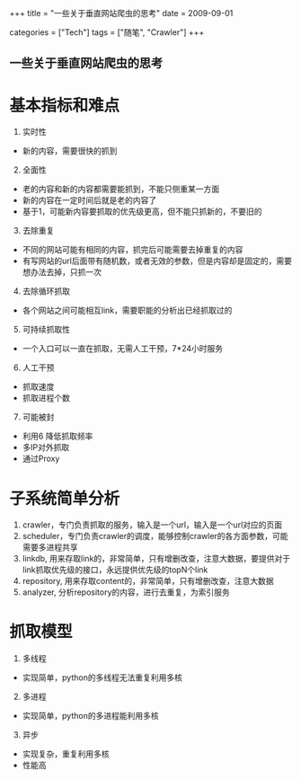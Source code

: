 +++
title = "一些关于垂直网站爬虫的思考"
date = 2009-09-01

categories = ["Tech"]
tags = ["随笔", "Crawler"]
+++

**一些关于垂直网站爬虫的思考**
------

基本指标和难点
===
1. 实时性
 - 新的内容，需要很快的抓到
2. 全面性
 - 老的内容和新的内容都需要能抓到，不能只侧重某一方面
 - 新的内容在一定时间后就是老的内容了
 - 基于1，可能新内容要抓取的优先级更高，但不能只抓新的，不要旧的
3. 去除重复
 - 不同的网站可能有相同的内容，抓完后可能需要去掉重复的内容
 - 有写网站的url后面带有随机数，或者无效的参数，但是内容却是固定的，需要想办法去掉，只抓一次
4. 去除循环抓取
 - 各个网站之间可能相互link，需要职能的分析出已经抓取过的
5. 可持续抓取性
 - 一个入口可以一直在抓取，无需人工干预，7*24小时服务
6. 人工干预
 - 抓取速度
 - 抓取进程个数
7. 可能被封
 - 利用6 降低抓取频率
 - 多IP对外抓取
 - 通过Proxy


子系统简单分析
===
1. crawler，专门负责抓取的服务，输入是一个url，输入是一个url对应的页面
2. scheduler，专门负责crawler的调度，能够控制crawler的各方面参数，可能需要多进程共享
3. linkdb, 用来存取link的，非常简单，只有增删改查，注意大数据，要提供对于link抓取优先级的接口，永远提供优先级的topN个link
4. repository, 用来存取content的，非常简单，只有增删改查，注意大数据
5. analyzer, 分析repository的内容，进行去重复，为索引服务


抓取模型
===
1. 多线程
 - 实现简单，python的多线程无法重复利用多核
2. 多进程
 - 实现简单，python的多进程能利用多核
3. 异步
 - 实现复杂，重复利用多核
 - 性能高


